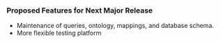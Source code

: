 ### Proposed Features for Next Major Release

* Maintenance of queries, ontology, mappings, and database schema.
* More flexible testing platform
